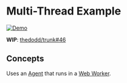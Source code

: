 # Multi-Thread Example

[![Demo](https://img.shields.io/website?label=demo&url=https%3A%2F%2Fexamples.yew.rs%2Fmulti_thread)](https://examples.yew.rs/multi_thread)

**WIP**: [thedodd/trunk#46](https://github.com/thedodd/trunk/issues/46)

## Concepts

Uses an [Agent] that runs in a [Web Worker].

[agent]: https://yew.rs/en/concepts/agents/
[web worker]: https://developer.mozilla.org/en-US/docs/Web/API/Web_Workers_API/Using_web_workers

